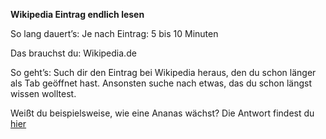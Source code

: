 **Wikipedia Eintrag endlich lesen**

So lang dauert’s: Je nach Eintrag: 5 bis 10 Minuten

Das brauchst du: Wikipedia.de

So geht’s: Such dir den Eintrag bei Wikipedia heraus, den du schon länger als Tab geöffnet hast. 
Ansonsten suche nach etwas, das du schon längst wissen wolltest.


Weißt du beispielsweise, wie eine Ananas wächst? Die Antwort findest du [hier](https://de.wikipedia.org/wiki/Ananas)

